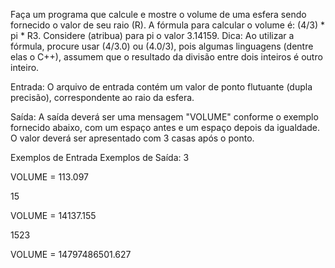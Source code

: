 Faça um programa que calcule e mostre o volume de uma esfera sendo fornecido o valor de seu raio (R). A fórmula para calcular o volume é: (4/3) * pi * R3. Considere (atribua) para pi o valor 3.14159.
Dica: Ao utilizar a fórmula, procure usar (4/3.0) ou (4.0/3), pois algumas linguagens (dentre elas o C++), assumem que o resultado da divisão entre dois inteiros é outro inteiro.

Entrada:
O arquivo de entrada contém um valor de ponto flutuante (dupla precisão), correspondente ao raio da esfera.

Saída:
A saída deverá ser uma mensagem "VOLUME" conforme o exemplo fornecido abaixo, com um espaço antes e um espaço depois da igualdade. O valor deverá ser apresentado com 3 casas após o ponto.

Exemplos de Entrada	Exemplos de Saída:
3

VOLUME = 113.097

15

VOLUME = 14137.155

1523

VOLUME = 14797486501.627